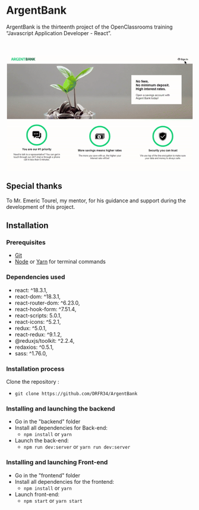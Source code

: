 # ArgentBank

ArgentBank is the thirteenth project of the OpenClassrooms training “Javascript Application Developer - React”.

<div align="center">
<br>
<img src="/frontend/src/assets/img/demoP13.gif" alt="ArgentBank" width="500" style="display: block; margin: 20px auto 0;" />
</div>

## Special thanks

To Mr. Emeric Tourel, my mentor, for his guidance and support during the development of this project.

## Installation

### Prerequisites

- [Git](https://git-scm.com)
- [Node](https://nodejs.org/en/) or [Yarn](https://yarnpkg.com/) for terminal commands

### Dependencies used

- react: ^18.3.1,
- react-dom: ^18.3.1,
- react-router-dom: ^6.23.0,
- react-hook-form: ^7.51.4,
- react-scripts: 5.0.1,
- react-icons: ^5.2.1,
- redux: ^5.0.1,
- react-redux: ^9.1.2,
- @reduxjs/toolkit: ^2.2.4,
- redaxios: ^0.5.1,
- sass: ^1.76.0,

### Installation process

Clone the repository :

- `git clone https://github.com/DRFR34/ArgentBank`

### Installing and launching the backend  

- Go in the "backend" folder
- Install all dependencies for Back-end:
  - `npm install` or `yarn`
- Launch the back-end:
  - `npm run dev:server` or `yarn run dev:server`

### Installing and launching Front-end

- Go in the "frontend" folder
- Install all dependencies for the frontend:
  - `npm install` or `yarn`
- Launch front-end:
  - `npm start` or `yarn start`
